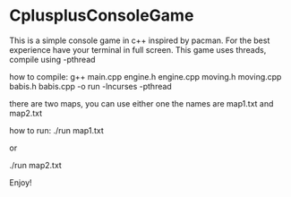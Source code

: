 # CplusplusConsoleGame
This is a simple console game in c++ inspired by pacman.
For the best experience have your terminal in full screen.
This game uses threads, compile using -pthread 

how to compile:
g++ main.cpp engine.h engine.cpp moving.h moving.cpp  babis.h babis.cpp -o run -lncurses -pthread

there are two maps, you can use either one
the names are map1.txt and map2.txt 

how to run:
./run map1.txt

or

./run map2.txt

Enjoy!
